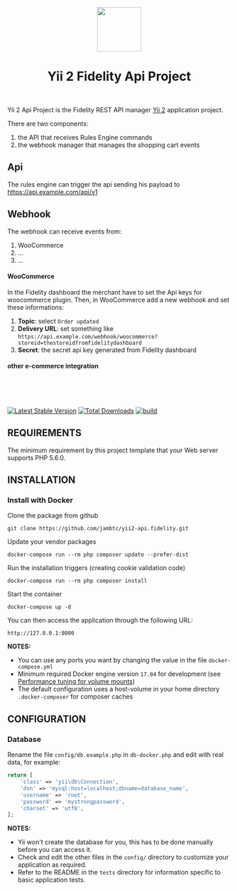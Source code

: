 <p align="center">
    <a href="https://github.com/jambtc/api.fidelity" target="_blank">
        <img src="https://avatars0.githubusercontent.com/u/993323" height="100px">
    </a>
    <h1 align="center">Yii 2 Fidelity Api Project</h1>
    <br>
</p>

Yii 2 Api Project is the Fidelity REST API manager [Yii 2](http://www.yiiframework.com/) application project.

There are two components:
1. the API that receives Rules Engine commands
2. the webhook manager that manages the shopping cart events


## Api
The rules engine can trigger the api  sending his payload to https://api.example.com/api/v1

## Webhook
The webhook can receive events from:
1. WooCommerce
2. ...
3. ...


#### WooCommerce
In the Fidelity dashboard the merchant have to set the Api keys for woocommerce plugin. Then, in WooCommerce add a new webhook and set these informations:
1. **Topic**: select `Order updated`
2. **Delivery URL**: set something like `https://api.example.com/webhook/woocommerce?storeid=thestoreidfromfidelitydashboard`
3. **Secret**: the secret api key generated from Fidelity dashboard

#### other e-commerce integration
</br>
</br>
</br>






[![Latest Stable Version](https://img.shields.io/packagist/v/yiisoft/yii2-app-basic.svg)](https://packagist.org/packages/yiisoft/yii2-app-basic)
[![Total Downloads](https://img.shields.io/packagist/dt/yiisoft/yii2-app-basic.svg)](https://packagist.org/packages/yiisoft/yii2-app-basic)
[![build](https://github.com/yiisoft/yii2-app-basic/workflows/build/badge.svg)](https://github.com/yiisoft/yii2-app-basic/actions?query=workflow%3Abuild)




REQUIREMENTS
------------

The minimum requirement by this project template that your Web server supports PHP 5.6.0.


INSTALLATION
------------


### Install with Docker

Clone the package from github

    git clone https://github.com/jambtc/yii2-api.fidelity.git

Update your vendor packages

    docker-compose run --rm php composer update --prefer-dist

Run the installation triggers (creating cookie validation code)

    docker-compose run --rm php composer install    

Start the container

    docker-compose up -d

You can then access the application through the following URL:

    http://127.0.0.1:8000

**NOTES:**
- You can use any ports you want by changing the value in the file `docker-compose.yml`
- Minimum required Docker engine version `17.04` for development (see [Performance tuning for volume mounts](https://docs.docker.com/docker-for-mac/osxfs-caching/))
- The default configuration uses a host-volume in your home directory `.docker-composer` for composer caches


CONFIGURATION
-------------

### Database

Rename the file `config/db.example.php` in `db-docker.php` and edit with real data, for example:

```php
return [
    'class' => 'yii\db\Connection',
    'dsn' => 'mysql:host=localhost;dbname=database_name',
    'username' => 'root',
    'password' => 'mystrongpassword',
    'charset' => 'utf8',
];
```

**NOTES:**
- Yii won't create the database for you, this has to be done manually before you can access it.
- Check and edit the other files in the `config/` directory to customize your application as required.
- Refer to the README in the `tests` directory for information specific to basic application tests.
